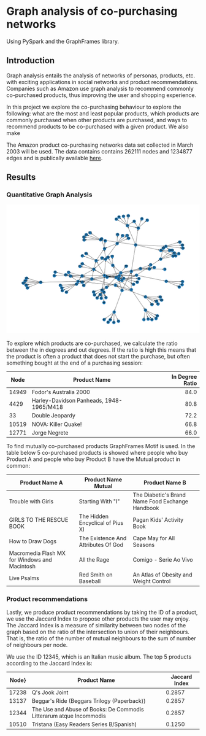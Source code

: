 # Graph analysis of co-purchasing networks 

Using PySpark and the GraphFrames library.


## Introduction 
Graph analysis entails the analysis of networks of personas, products, etc. with exciting applications in social networks and product recommendations. Companies such as Amazon use graph analysis to recommend commonly co-purchased products, thus improving the user and shopping experience.

In this project we explore the co-purchasing behaviour to explore the following: what are the most and least popular products, which products are commonly purchased when other products are purchased, and ways to recommend products to be co-purchased with a given product. We also make 

The Amazon product co-purchasing networks data set collected in March 2003 will be used. The data contains contains 262111 nodes and 1234877 edges and is publically available [here](http://snap.stanford.edu/data/#amazon).


## Results

### Quantitative Graph Analysis

![Alt Text](https://github.com/hiver-py/Co-PurchasingNetworks/blob/main/assets/graph_viz_n_200.png)

To explore which products are co-purchased, we calculate the ratio between the in degrees and out degrees.
If the ratio is high this means that the product is often a product that does not start the purchase, but
often something bought at the end of a purchasing session: 

| Node | Product Name | In Degree Ratio |
| --- | ---| ---: |
| 14949 | Fodor's Australia 2000 | 84.0 |
| 4429 | Harley-Davidson Panheads, 1948-1965/M418  | 80.8  |
| 33   | Double Jeopardy   | 72.2 |    
| 10519    | NOVA: Killer Quake!  | 66.8   |       
| 12771    |  Jorge Negrete  | 66.0   |      



To find mutually co-purchased products GraphFrames Motif is used. In the table below 5 co-purchased
products is showed where people who buy Product A and people who buy Product B have the Mutual
product in common:


Product Name A | Product Name Mutual | Product Name B|  
| --- | ---| --- |
|Trouble with Girls   | Starting With "I"  | The Diabetic's Brand Name Food Exchange Handbook| 
| GIRLS TO THE RESCUE BOOK | The Hidden Encyclical of Pius XI  | Pagan Kids' Activity Book |
| How to Draw Dogs   | The Existence And Attributes Of God | Cape May for All Seasons   |
| Macromedia Flash MX for Windows and Macintosh | All the Rage | Comigo - Serie Ao Vivo |                                                                     
| Live Psalms   | Red Smith on Baseball | An Atlas of Obesity and Weight Control |


### Product recommendations

Lastly, we produce product recommendations by taking the ID of a product, we use the Jaccard Index to propose other products the user may enjoy. The Jaccard Index is a measure of similarity between two nodes of the graph based on the ratio of the intersection to union of their neighbours. That is, the ratio of the number of mutual neighbours to the sum of number of neighbours per node.

We use the ID 12345, which is an Italian music album. The top 5 products according to the Jaccard Index is:

|Node} |Product Name| Jaccard Index |
| --- | ---| --- |
17238  | Q's Jook Joint                                                      | 0.2857 |
13137  | Beggar's Ride (Beggars Trilogy (Paperback))                         | 0.2857 |
12344  | The Use and Abuse of Books: De Commodis Litterarum atque Incommodis | 0.2857 |
10510  | Tristana (Easy Readers Series B/Spanish)                            | 0.1250 |

